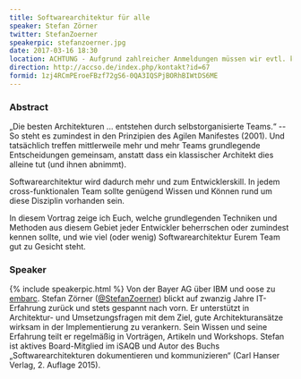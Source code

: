 ```yaml
---
title: Softwarearchitektur für alle
speaker: Stefan Zörner
twitter: StefanZoerner
speakerpic: stefanzoerner.jpg
date: 2017-03-16 18:30
location: ACHTUNG - Aufgrund zahlreicher Anmeldungen müssen wir evtl. kurzfristig eine neue Location bekanntgeben! Sonst bleibts bei "Accso GmbH, Berliner Allee 58, 64295 Darmstadt"
direction: http://accso.de/index.php/kontakt?id=67
formid: 1zj4RCmPEroeFBzf72gS6-0QA3IQSPjBORhBIWtDS6ME
---
```


### Abstract

„Die besten Architekturen ... entstehen durch selbstorganisierte Teams.“ -- So steht es zumindest in den Prinzipien des Agilen Manifestes (2001). Und tatsächlich treffen mittlerweile mehr und mehr Teams grundlegende Entscheidungen gemeinsam, anstatt dass ein klassischer Architekt dies alleine tut (und ihnen abnimmt).

Softwarearchitektur wird dadurch mehr und zum Entwicklerskill. In jedem cross-funktionalen Team sollte genügend Wissen und Können rund um diese Disziplin vorhanden sein.

In diesem Vortrag zeige ich Euch, welche grundlegenden Techniken und Methoden aus diesem Gebiet jeder Entwickler beherrschen oder zumindest kennen sollte, und wie viel (oder wenig) Softwarearchitektur Eurem Team gut zu Gesicht steht. 

### Speaker

{% include speakerpic.html %} Von der Bayer AG über IBM und oose zu [embarc](http://www.embarc.de). Stefan Zörner ([@StefanZoerner](https://twitter.com/StefanZoerner)) blickt auf zwanzig Jahre IT-Erfahrung zurück und stets gespannt nach vorn. Er unterstützt in Architektur- und Umsetzungsfragen mit dem Ziel, gute Architekturansätze wirksam in der Implementierung zu verankern. Sein Wissen und seine Erfahrung teilt er regelmäßig in Vorträgen, Artikeln und Workshops. Stefan ist aktives Board-Mitglied im iSAQB und Autor des Buchs „Softwarearchitekturen dokumentieren und kommunizieren“ (Carl Hanser Verlag, 2. Auflage 2015).
